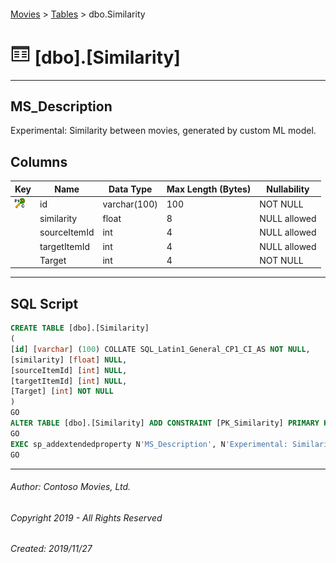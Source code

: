 #### 

[Movies](../index.md) > [Tables](Tables.md) > dbo.Similarity

# ![Tables](../../../Images/Table32.png) [dbo].[Similarity]

---

## <a name="#description"></a>MS_Description

Experimental: Similarity between movies, generated by custom ML model.

## <a name="#columns"></a>Columns

| Key | Name | Data Type | Max Length (Bytes) | Nullability |
|---|---|---|---|---|
| [![Cluster Primary Key PK_Similarity: id](../../../Images/pkcluster.png)](#indexes) | id | varchar(100) | 100 | NOT NULL |
|  | similarity | float | 8 | NULL allowed |
|  | sourceItemId | int | 4 | NULL allowed |
|  | targetItemId | int | 4 | NULL allowed |
|  | Target | int | 4 | NOT NULL |


---

## <a name="#sqlscript"></a>SQL Script

```sql
CREATE TABLE [dbo].[Similarity]
(
[id] [varchar] (100) COLLATE SQL_Latin1_General_CP1_CI_AS NOT NULL,
[similarity] [float] NULL,
[sourceItemId] [int] NULL,
[targetItemId] [int] NULL,
[Target] [int] NOT NULL
)
GO
ALTER TABLE [dbo].[Similarity] ADD CONSTRAINT [PK_Similarity] PRIMARY KEY CLUSTERED  ([id])
GO
EXEC sp_addextendedproperty N'MS_Description', N'Experimental: Similarity between movies, generated by custom ML model.', 'SCHEMA', N'dbo', 'TABLE', N'Similarity', NULL, NULL
GO

```


---

###### Author:  Contoso Movies, Ltd.

###### Copyright 2019 - All Rights Reserved

###### Created: 2019/11/27

